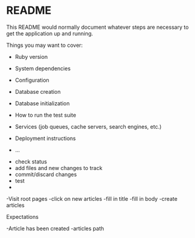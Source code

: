 # README

This README would normally document whatever steps are necessary to get the
application up and running.

Things you may want to cover:

* Ruby version

* System dependencies

* Configuration

* Database creation

* Database initialization

* How to run the test suite

* Services (job queues, cache servers, search engines, etc.)

* Deployment instructions

* ...


- check status
- add files and new changes to track
- commit/discard changes
- test
- 

-Visit root pages
-click on new articles
-fill in title
-fill in body
-create articles

Expectations

-Article has been created
-articles path